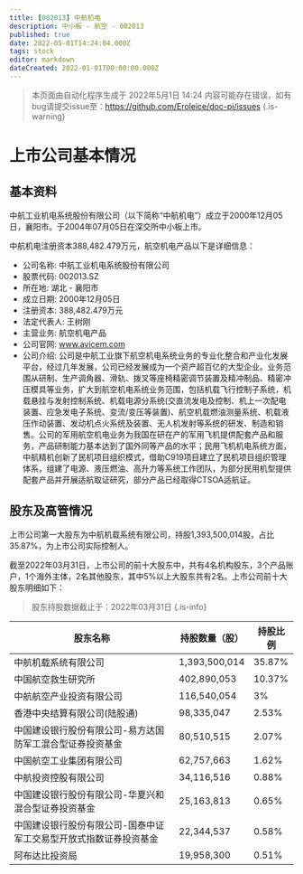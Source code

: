 ```yaml
---
title: [002013] 中航机电
description: 中小板 - 航空 - 002013
published: true
date: 2022-05-01T14:24:04.000Z
tags: stock
editor: markdown
dateCreated: 2022-01-01T00:00:00.000Z
---
```


> 本页面由自动化程序生成于 2022年5月1日 14:24
> 内容可能存在错误，如有bug请提交issue至：https://github.com/Eroleice/doc-pi/issues
{.is-warning}

# 上市公司基本情况

## 基本资料

中航工业机电系统股份有限公司（以下简称“中航机电”）成立于2000年12月05日，襄阳市。于2004年07月05日在深交所中小板上市。

中航机电注册资本388,482.479万元，航空机电产品以下是详细信息：

- 公司名称: 中航工业机电系统股份有限公司
- 股票代码: 002013.SZ
- 所在地: 湖北 - 襄阳市
- 成立日期: 2000年12月05日
- 注册资本: 388,482.479万元
- 法定代表人: 王树刚
- 主营业务: 航空机电产品
- 公司官网: www.avicem.com
- 公司介绍: 公司是中航工业旗下航空机电系统业务的专业化整合和产业化发展平台，经过几年发展，公司已经发展成为一个资产超百亿的大型企业。业务范围从研制、生产调角器、滑轨、拨叉等座椅精密调节装置及精冲制品、精密冲压模具等业务，扩大到航空机电系统业务范围，包括机载飞行控制子系统，机载悬挂与发射控制系统、机载电源分系统(交直流发电及控制、机上一次配电装置、应急发电子系统、变流/变压等装置)、航空机载燃油测量系统、机载液压作动装置、发动机点火系统及装置、无人机发射等系统的研发、制造和销售。公司的军用航空机电业务为我国在研在产的军用飞机提供配套产品和服务，产品研制能力基本达到了国外同等产品的水平；民用飞机机电系统方面，中航精机创新了民机项目组织模式，借助C919项目建立了民机项目组织管理体系，组建了电源、液压燃油、高升力等系统工作团队，为部分民用机型提供配套产品并开展适航取证研究，部分产品已经取得CTSOA适航证。


## 股东及高管情况

上市公司第一大股东为中航机载系统有限公司，持股1,393,500,014股，占比35.87%，为上市公司实际控制人。

截至2022年03月31日，上市公司的前十大股东中，共有4名机构股东，3个产品账户，1个海外主体，2名其他股东，其中5%以上大股东共有2名。上市公司前十大股东明细如下：

> 股东持股数据截止于：2022年03月31日
{.is-info}

| 股东名称 | 持股数量（股） | 持股比例 |
| --- | --- | --- |
| 中航机载系统有限公司 | 1,393,500,014 | 35.87% |
| 中国航空救生研究所 | 402,890,053 | 10.37% |
| 中航航空产业投资有限公司 | 116,540,054 | 3% |
| 香港中央结算有限公司(陆股通) | 98,335,047 | 2.53% |
| 中国建设银行股份有限公司-易方达国防军工混合型证券投资基金 | 80,510,515 | 2.07% |
| 中国航空工业集团有限公司 | 62,757,663 | 1.62% |
| 中航投资控股有限公司 | 34,116,516 | 0.88% |
| 中国建设银行股份有限公司-华夏兴和混合型证券投资基金 | 25,163,813 | 0.65% |
| 中国建设银行股份有限公司-国泰中证军工交易型开放式指数证券投资基金 | 22,344,537 | 0.58% |
| 阿布达比投资局 | 19,958,300 | 0.51% |




